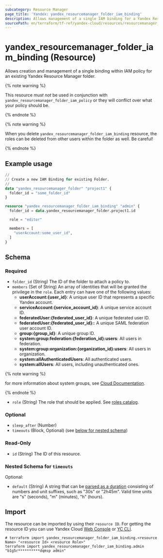 ```yaml
---
subcategory: Resource Manager
page_title: 'Yandex: yandex_resourcemanager_folder_iam_binding'
description: Allows management of a single IAM binding for a Yandex Resource Manager folder.
sourcePath: en/terraform/tf-ref/yandex-cloud/resources/resourcemanager_folder_iam_binding.md
---
```


# yandex_resourcemanager_folder_iam_binding (Resource)

Allows creation and management of a single binding within IAM policy for an existing Yandex Resource Manager folder.

{% note warning %}

This resource *must not* be used in conjunction with `yandex_resourcemanager_folder_iam_policy` or they will conflict over what your policy should be.

{% endnote %}


{% note warning %}

When you delete `yandex_resourcemanager_folder_iam_binding` resource, the roles can be deleted from other users within the folder as well. Be careful!

{% endnote %}


## Example usage

```terraform
//
// Create a new IAM Binding for existing Folder.
//
data "yandex_resourcemanager_folder" "project1" {
  folder_id = "some_folder_id"
}

resource "yandex_resourcemanager_folder_iam_binding" "admin" {
  folder_id = data.yandex_resourcemanager_folder.project1.id

  role = "editor"

  members = [
    "userAccount:some_user_id",
  ]
}
```

<!-- schema generated by tfplugindocs -->
## Schema

### Required

- `folder_id` (String) The ID of the folder to attach a policy to.
- `members` (Set of String) An array of identities that will be granted the privilege in the `role`. Each entry can have one of the following values:
  * **userAccount:{user_id}**: A unique user ID that represents a specific Yandex account.
  * **serviceAccount:{service_account_id}**: A unique service account ID.
  * **federatedUser:{federated_user_id}**: A unique federated user ID.
  * **federatedUser:{federated_user_id}:**: A unique SAML federation user account ID.
  * **group:{group_id}**: A unique group ID.
  * **system:group:federation:{federation_id}:users**: All users in federation.
  * **system:group:organization:{organization_id}:users**: All users in organization.
  * **system:allAuthenticatedUsers**: All authenticated users.
  * **system:allUsers**: All users, including unauthenticated ones.

{% note warning %}

for more information about system groups, see [Cloud Documentation](https://yandex.cloud/docs/iam/concepts/access-control/system-group).

{% endnote %}

- `role` (String) The role that should be applied. See [roles catalog](https://yandex.cloud/docs/iam/roles-reference).

### Optional

- `sleep_after` (Number)
- `timeouts` (Block, Optional) (see [below for nested schema](#nestedblock--timeouts))

### Read-Only

- `id` (String) The ID of this resource.

<a id="nestedblock--timeouts"></a>
### Nested Schema for `timeouts`

Optional:

- `default` (String) A string that can be [parsed as a duration](https://pkg.go.dev/time#ParseDuration) consisting of numbers and unit suffixes, such as "30s" or "2h45m". Valid time units are "s" (seconds), "m" (minutes), "h" (hours).

## Import

The resource can be imported by using their `resource ID`. For getting the resource ID you can use Yandex Cloud [Web Console](https://console.yandex.cloud) or [YC CLI](https://yandex.cloud/docs/cli/quickstart).

```shell
# terraform import yandex_resourcemanager_folder_iam_binding.<resource Name> "<resource Id> <resource Role>"
terraform import yandex_resourcemanager_folder_iam_binding.admin "b1g5r**********dqmsp admin"
```
